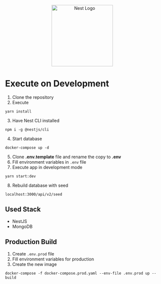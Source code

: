 <p align="center">
  <a href="http://nestjs.com/" target="blank"><img src="https://nestjs.com/img/logo-small.svg" width="200" alt="Nest Logo" /></a>
</p>

# Execute on Development
1. Clone the repository
2. Execute
```
yarn install
```
3. Have Nest CLI installed
```
npm i -g @nestjs/cli
```
4. Start database
```
docker-compose up -d
```
5. Clone __.env.template__ file and rename the copy to __.env__
6. Fill environment variables in ```.env``` file
7. Execute app in development mode
```
yarn start:dev
```
8. Rebuild database with seed
```
localhost:3000/api/v2/seed
```

## Used Stack
* NestJS
* MongoDB

## Production Build
1. Create ```.env.prod``` file
2. Fill environment variables for production
3. Create the new image
```
docker-compose -f docker-compose.prod.yaml --env-file .env.prod up --build
```
